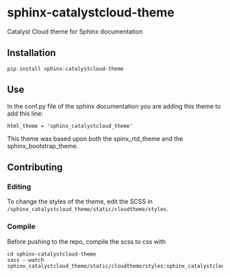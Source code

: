 # sphinx-catalystcloud-theme
Catalyst Cloud theme for Sphinx documentation

## Installation
```
pip install sphinx-catalystcloud-theme
```

## Use
In the conf.py file of the sphinx documentation you are adding this theme to add this line:

```
html_theme = 'sphinx_catalystcloud_theme'
```

This theme was based upon both the spinx_rtd_theme and the
sphinx_bootstrap_theme.

## Contributing

### Editing

To change the styles of the theme, edit the SCSS in `/sphinx_catalystcloud_theme/static/cloudtheme/styles`.

### Compile

Before pushing to the repo, compile the scss to css with
```
cd sphinx-catalystcloud-theme
sass --watch sphinx_catalystcloud_theme/static/cloudtheme/styles:sphinx_catalystcloud_theme/static/cloudtheme/css
```
